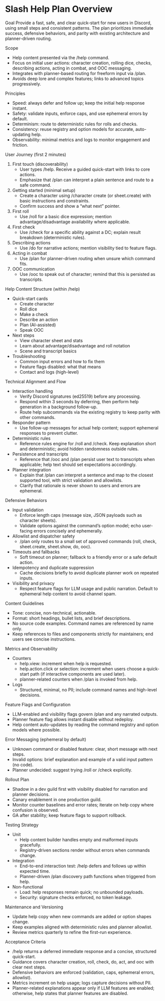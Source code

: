 # Slash Help Plan Overview

Goal
Provide a fast, safe, and clear quick-start for new users in Discord, using small steps and consistent patterns. The plan prioritizes immediate success, defensive behaviors, and parity with existing architecture and planner-driven routing.

Scope
- Help content presented via the /help command.
- Focus on initial user actions: character creation, rolling dice, checks, describing actions, acting in combat, and OOC messaging.
- Integrates with planner-based routing for freeform input via /plan.
- Avoids deep lore and complex features; links to advanced topics progressively.

Principles
- Speed: always defer and follow up; keep the initial help response instant.
- Safety: validate inputs, enforce caps, and use ephemeral errors by default.
- Determinism: route to deterministic rules for rolls and checks.
- Consistency: reuse registry and option models for accurate, auto-updating help.
- Observability: minimal metrics and logs to monitor engagement and friction.

User Journey (first 2 minutes)
1. First touch (discoverability)
   - User types /help. Receive a guided quick-start with links to core actions.
   - Emphasize that /plan can interpret a plain sentence and route to a safe command.
2. Getting started (minimal setup)
   - Create a character using /character create (or sheet.create) with basic instructions and constraints.
   - Confirm success and show a “what next” pointer.
3. First roll
   - Use /roll for a basic dice expression; mention advantage/disadvantage availability where applicable.
4. First check
   - Use /check for a specific ability against a DC; explain result breakdown (deterministic rules).
5. Describing actions
   - Use /do for narrative actions; mention visibility tied to feature flags.
6. Acting in combat
   - Use /plan for planner-driven routing when unsure which command fits.
7. OOC communication
   - Use /ooc to speak out of character; remind that this is persisted as transcripts.

Help Content Structure (within /help)
- Quick-start cards
  - Create character
  - Roll dice
  - Make a check
  - Describe an action
  - Plan (AI-assisted)
  - Speak OOC
- Next steps
  - View character sheet and stats
  - Learn about advantage/disadvantage and roll notation
  - Scene and transcript basics
- Troubleshooting
  - Common input errors and how to fix them
  - Feature flags disabled: what that means
  - Contact and logs (high-level)

Technical Alignment and Flow
- Interaction handling
  - Verify Discord signatures (ed25519) before any processing.
  - Respond within 3 seconds by deferring, then perform help generation in a background follow-up.
  - Route help subcommands via the existing registry to keep parity with other commands.
- Responder pattern
  - Use follow-up messages for actual help content; support ephemeral responses to prevent clutter.
- Deterministic rules
  - Reference rules engine for /roll and /check. Keep explanation short and deterministic; avoid hidden randomness outside rules.
- Persistence and transcripts
  - Reference that /ooc and /plan persist user text to transcripts when applicable; help text should set expectations accordingly.
- Planner integration
  - Explain that /plan can interpret a sentence and map to the closest supported tool, with strict validation and allowlists.
  - Clarify that rationale is never shown to users and errors are ephemeral.

Defensive Behaviors
- Input validation
  - Enforce length caps (message size, JSON payloads such as character sheets).
  - Validate options against the command’s option model; echo user-facing errors concisely and ephemerally.
- Allowlist and dispatcher safety
  - /plan only routes to a small set of approved commands (roll, check, sheet.create, sheet.show, do, ooc).
- Timeouts and fallbacks
  - Soft timeout on planner; fallback to a friendly error or a safe default action.
- Idempotency and duplicate suppression
  - Cache decisions briefly to avoid duplicate planner work on repeated inputs.
- Visibility and privacy
  - Respect feature flags for LLM usage and public narration. Default to ephemeral help content to avoid channel spam.

Content Guidelines
- Tone: concise, non-technical, actionable.
- Format: short headings, bullet lists, and brief descriptions.
- No source code examples. Command names are referenced by name only.
- Keep references to files and components strictly for maintainers; end users see concise instructions.

Metrics and Observability
- Counters
  - help.view: increment when help is requested.
  - help.action.click or selection: increment when users choose a quick-start path (if interactive components are used later).
  - planner-related counters when /plan is invoked from help.
- Logs
  - Structured, minimal, no PII; include command names and high-level decisions.

Feature Flags and Configuration
- LLM-enabled and visibility flags govern /plan and any narrated outputs.
- Planner feature flag allows instant disable without redeploy.
- Help content auto-updates by reading the command registry and option models where possible.

Error Messaging (ephemeral by default)
- Unknown command or disabled feature: clear, short message with next steps.
- Invalid options: brief explanation and example of a valid input pattern (no code).
- Planner undecided: suggest trying /roll or /check explicitly.

Rollout Plan
- Shadow in a dev guild first with visibility disabled for narration and planner decisions.
- Canary enablement in one production guild.
- Monitor counter baselines and error rates; iterate on help copy where confusion is observed.
- GA after stability; keep feature flags to support rollback.

Testing Strategy
- Unit
  - Help content builder handles empty and malformed inputs gracefully.
  - Registry-driven sections render without errors when commands change.
- Integration
  - End-to-end interaction test: /help defers and follows up within expected time.
  - Planner-driven /plan discovery path functions when triggered from help.
- Non-functional
  - Load: help responses remain quick; no unbounded payloads.
  - Security: signature checks enforced, no token leakage.

Maintenance and Versioning
- Update help copy when new commands are added or option shapes change.
- Keep examples aligned with deterministic rules and planner allowlist.
- Review metrics quarterly to refine the first-run experience.

Acceptance Criteria
- /help returns a deferred immediate response and a concise, structured quick-start.
- Guidance covers character creation, roll, check, do, act, and ooc with clear next steps.
- Defensive behaviors are enforced (validation, caps, ephemeral errors, allowlist).
- Metrics increment on help usage; logs capture decisions without PII.
- Planner-related explanations appear only if LLM features are enabled; otherwise, help states that planner features are disabled.
